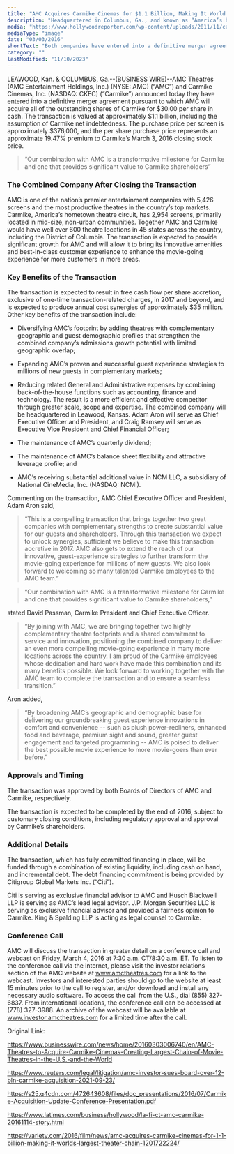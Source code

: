 ```yaml
---
title: "AMC Acquires Carmike Cinemas for $1.1 Billion, Making It World’s Largest Theater Chain"
description: "Headquartered in Columbus, Ga., and known as “America’s hometown theatre circuit,” Carmike is the fourth-largest exhibitor in the country, with 2,954 screens to AMC’s 5,426 screens. Together AMC and Carmike would have well over 600 theater locations in 45 states across the country, including the District of Columbia."
media: "https://www.hollywoodreporter.com/wp-content/uploads/2011/11/carmike_cinemas_exterior_a_l.jpg?w=2000&h=1126&crop=1"
mediaType: "image"
date: "03/03/2016"
shortText: "Both companies have entered into a definitive merger agreement pursuant to which AMC will acquire all of the outstanding shares of Carmike for $30.00 per share in cash. The transaction is valued at approximately $1.1 billion, including the assumption of Carmike net indebtedness. The purchase price per screen is approximately $376,000, and the per share purchase price represents an approximate 19.47% premium to Carmike’s March 3, 2016 closing stock price. The transaction, which has fully committed financing in place, will be funded through a combination of existing liquidity, including cash on hand, and incremental debt. The debt financing commitment is being provided by Citigroup Global Markets Inc. (“Citi”)."
category: ""
lastModified: "11/10/2023"
---
```

LEAWOOD, Kan. & COLUMBUS, Ga.--(BUSINESS WIRE)--AMC Theatres (AMC Entertainment Holdings, Inc.) (NYSE: AMC) (“AMC”) and Carmike Cinemas, Inc. (NASDAQ: CKEC) (“Carmike”) announced today they have entered into a definitive merger agreement pursuant to which AMC will acquire all of the outstanding shares of Carmike for $30.00 per share in cash. The transaction is valued at approximately $1.1 billion, including the assumption of Carmike net indebtedness. The purchase price per screen is approximately $376,000, and the per share purchase price represents an approximate 19.47% premium to Carmike’s March 3, 2016 closing stock price.

>“Our combination with AMC is a transformative milestone for Carmike and one that provides significant value to Carmike shareholders”

### The Combined Company After Closing the Transaction

AMC is one of the nation’s premier entertainment companies with 5,426 screens and the most productive theatres in the country’s top markets. Carmike, America’s hometown theatre circuit, has 2,954 screens, primarily located in mid-size, non-urban communities. Together AMC and Carmike would have well over 600 theatre locations in 45 states across the country, including the District of Columbia. The transaction is expected to provide significant growth for AMC and will allow it to bring its innovative amenities and best-in-class customer experience to enhance the movie-going experience for more customers in more areas.

### Key Benefits of the Transaction

The transaction is expected to result in free cash flow per share accretion, exclusive of one-time transaction-related charges, in 2017 and beyond, and is expected to produce annual cost synergies of approximately $35 million. Other key benefits of the transaction include:

- Diversifying AMC’s footprint by adding theatres with complementary geographic and guest demographic profiles that strengthen the combined company’s admissions growth potential with limited geographic overlap;

- Expanding AMC’s proven and successful guest experience strategies to millions of new guests in complementary markets;

- Reducing related General and Administrative expenses by combining back-of-the-house functions such as accounting, finance and technology. The result is a more efficient and effective competitor through greater scale, scope and expertise. The combined company will be headquartered in Leawood, Kansas. Adam Aron will serve as Chief Executive Officer and President, and Craig Ramsey will serve as Executive Vice President and Chief Financial Officer;

- The maintenance of AMC’s quarterly dividend;

- The maintenance of AMC’s balance sheet flexibility and attractive leverage profile; and

- AMC’s receiving substantial additional value in NCM LLC, a subsidiary of National CineMedia, Inc. (NASDAQ: NCMI).

Commenting on the transaction, AMC Chief Executive Officer and President, Adam Aron said, 

    
>“This is a compelling transaction that brings together two great companies with complementary strengths to create substantial value for our guests and shareholders. Through this transaction we expect to unlock synergies, sufficient we believe to make this transaction accretive in 2017. AMC also gets to extend the reach of our innovative, guest-experience strategies to further transform the movie-going experience for millions of new guests. We also look forward to welcoming so many talented Carmike employees to the AMC team.”


>“Our combination with AMC is a transformative milestone for Carmike and one that provides significant value to Carmike shareholders,” 

stated David Passman, Carmike President and Chief Executive Officer. 

>“By joining with AMC, we are bringing together two highly complementary theatre footprints and a shared commitment to service and innovation, positioning the combined company to deliver an even more compelling movie-going experience in many more locations across the country. I am proud of the Carmike employees whose dedication and hard work have made this combination and its many benefits possible. We look forward to working together with the AMC team to complete the transaction and to ensure a seamless transition.”

Aron added, 

>“By broadening AMC’s geographic and demographic base for delivering our groundbreaking guest experience innovations in comfort and convenience -- such as plush power-recliners, enhanced food and beverage, premium sight and sound, greater guest engagement and targeted programming -- AMC is poised to deliver the best possible movie experience to more movie-goers than ever before.”


### Approvals and Timing

The transaction was approved by both Boards of Directors of AMC and Carmike, respectively.

The transaction is expected to be completed by the end of 2016, subject to customary closing conditions, including regulatory approval and approval by Carmike’s shareholders.

### Additional Details

The transaction, which has fully committed financing in place, will be funded through a combination of existing liquidity, including cash on hand, and incremental debt. The debt financing commitment is being provided by Citigroup Global Markets Inc. (“Citi”).

Citi is serving as exclusive financial advisor to AMC and Husch Blackwell LLP is serving as AMC’s lead legal advisor. J.P. Morgan Securities LLC is serving as exclusive financial advisor and provided a fairness opinion to Carmike. King & Spalding LLP is acting as legal counsel to Carmike.

### Conference Call

AMC will discuss the transaction in greater detail on a conference call and webcast on Friday, March 4, 2016 at 7:30 a.m. CT/8:30 a.m. ET. To listen to the conference call via the internet, please visit the investor relations section of the AMC website at www.amctheatres.com for a link to the webcast. Investors and interested parties should go to the website at least 15 minutes prior to the call to register, and/or download and install any necessary audio software. To access the call from the U.S., dial (855) 327-6837. From international locations, the conference call can be accessed at (778) 327-3988. An archive of the webcast will be available at www.investor.amctheatres.com for a limited time after the call.

Original Link:

https://www.businesswire.com/news/home/20160303006740/en/AMC-Theatres-to-Acquire-Carmike-Cinemas-Creating-Largest-Chain-of-Movie-Theatres-in-the-U.S.-and-the-World


https://www.reuters.com/legal/litigation/amc-investor-sues-board-over-12-bln-carmike-acquisition-2021-09-23/


https://s25.q4cdn.com/472643608/files/doc_presentations/2016/07/Carmike-Acquisition-Update-Conference-Presentation.pdf


https://www.latimes.com/business/hollywood/la-fi-ct-amc-carmike-20161114-story.html


https://variety.com/2016/film/news/amc-acquires-carmike-cinemas-for-1-1-billion-making-it-worlds-largest-theater-chain-1201722224/